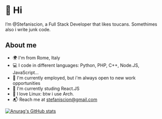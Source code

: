 # 👋 Hi

I’m @Stefaniscion, a Full Stack Developer that likes toucans.
Somethimes also i write junk code.

## About me

- 🌍 I'm from Rome, Italy
- 💻 I code in different languages: Python, PHP, C++, Node.JS, JavaScript...
- 💼 I'm currently employed, but i'm always open to new work opportunities
- 🌱 I'm currently studing React.JS
- 🐧 I love Linux: btw i use Arch.
- 📬 Reach me at stefaniscion@gmail.com

[![Anurag's GitHub stats](https://github-readme-stats.vercel.app/api?username=stefaniscion)](https://github.com/anuraghazra/github-readme-stats)
